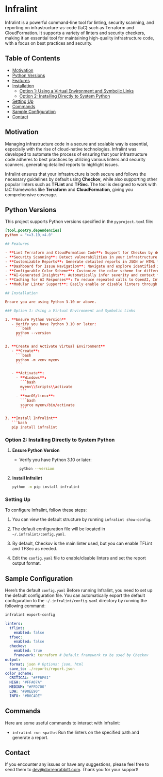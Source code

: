 # Infralint

Infralint is a powerful command-line tool for linting, security scanning, and reporting on infrastructure-as-code (IaC) such as Terraform and CloudFormation. It supports a variety of linters and security checkers, making it an essential tool for maintaining high-quality infrastructure code, with a focus on best practices and security.

## Table of Contents

- [Motivation](#motivation)
- [Python Versions](#python-versions)
- [Features](#features)
- [Installation](#installation)
  - [Option 1: Using a Virtual Environment and Symbolic Links](#option-1-using-a-virtual-environment-and-symbolic-links)
  - [Option 2: Installing Directly to System Python](#option-2-installing-directly-to-system-python)
- [Setting Up](#setting-up)
- [Commands](#commands)
- [Sample Configuration](#sample-configuration)
- [Contact](#contact)

## Motivation

Managing infrastructure code in a secure and scalable way is essential, especially with the rise of cloud-native technologies. Infralint was developed to automate the process of ensuring that your infrastructure code adheres to best practices by utilizing various linters and security scanners, generating detailed reports to highlight issues.

Infralint ensures that your infrastructure is both secure and follows the necessary guidelines by default using **Checkov**, while also supporting other popular linters such as **TFLint** and **TFSec**. The tool is designed to work with IaC frameworks like **Terraform** and **CloudFormation**, giving you comprehensive coverage.

## Python Versions

This project supports Python versions specified in the `pyproject.toml` file:

````toml
[tool.poetry.dependencies]
python = ">=3.10,<4.0"

## Features

- **Lint Terraform and CloudFormation Code**: Support for Checkov by default, with optional support for TFLint (v0.53.0) and TFSec (v1.28.0).
- **Security Scanning**: Detect vulnerabilities in your infrastructure code using popular security tools.
- **Customizable Reports**: Generate detailed reports in JSON or HTML format.
- **Dashboard for Issue Navigation**: Navigate and explore identified issues through an interactive dashboard. The dashboard categorizes and presents issues by severity, linter type, and more, providing an easy way to investigate and resolve problems.
- **Configurable Color Scheme**: Customize the color scheme for different severity levels (CRITICAL, HIGH, MEDIUM, LOW, INFO).
- **AI-Generated Insights**: Automatically infer severity and context for high-severity issues using OpenAI.
- **Caching for AI Responses**: To reduce repeated calls to OpenAI, Infralint caches AI-generated insights for faster subsequent runs.
- **Modular Linter Support**: Easily enable or disable linters through the configuration file.

## Installation

Ensure you are using Python 3.10 or above.

### Option 1: Using a Virtual Environment and Symbolic Links

1. **Ensure Python Version**
   - Verify you have Python 3.10 or later:
     ```bash
     python --version
     ```

2. **Create and Activate Virtual Environment**
   - **Create**:
     ```bash
     python -m venv myenv
     ```

   - **Activate**:
     - **Windows**:
       ```bash
       myenv\\Scripts\\activate
       ```
     - **macOS/Linux**:
       ```bash
       source myenv/bin/activate
       ```

3. **Install Infralint**
   ```bash
   pip install infralint
````

### Option 2: Installing Directly to System Python

1. **Ensure Python Version**

   - Verify you have Python 3.10 or later:
     ```bash
     python --version
     ```

2. **Install Infralint**
   ```bash
   python -m pip install infralint
   ```

### Setting Up

To configure Infralint, follow these steps:

1. You can view the default structure by running `infralint show-config`.

2. The default configuration file will be located in `~/.infralint/config.yaml`.

3. By default, Checkov is the main linter used, but you can enable TFLint and TFSec as needed.

4. Edit the `config.yaml` file to enable/disable linters and set the report output format.

## Sample Configuration

Here’s the default `config.yaml`
Before running Infralint, you need to set up the default configuration file. You can automatically export the default configuration to the `~/.infralint/config.yaml` directory by running the following command:

```bash
infralint export-config
```

```yaml
linters:
  tflint:
    enabled: false
  tfsec:
    enabled: false
  checkov:
    enabled: true
    framework: terraform # Default framework to be used by Checkov
output:
  format: json # Options: json, html
  save_to: ./reports/report.json
color_scheme:
  CRITICAL: "#FF6F61"
  HIGH: "#FFA07A"
  MEDIUM: "#FFD700"
  LOW: "#90EE90"
  INFO: "#B0C4DE"
```

## Commands

Here are some useful commands to interact with Infralint:

- `infralint run <path>`: Run the linters on the specified path and generate a report.

## Contact

If you encounter any issues or have any suggestions, please feel free to send them to dev@darrenrabbitt.com. Thank you for your support!
